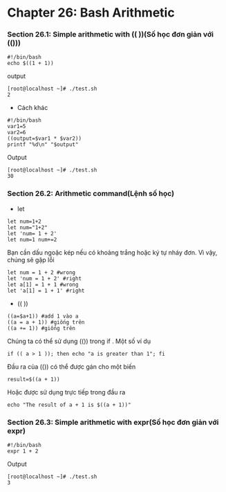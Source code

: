 # Chapter 26: Bash Arithmetic
### Section 26.1: Simple arithmetic with (( ))(Số học đơn giản với (()))
```
#!/bin/bash
echo $((1 + 1))
```
output
```
[root@localhost ~]# ./test.sh
2
```
* Cách khác
```
#!/bin/bash
var1=5
var2=6
((output=$var1 * $var2))
printf "%d\n" "$output"
```
Output
```
[root@localhost ~]# ./test.sh
30
```

### Section 26.2: Arithmetic command(Lệnh số học)
* let
```
let num=1+2
let num="1+2"
let 'num= 1 + 2'
let num=1 num+=2
```
Bạn cần dấu ngoặc kép nếu có khoảng trắng hoặc ký tự nháy đơn. Vì vậy, chúng sẽ gặp lỗi
```
let num = 1 + 2 #wrong
let 'num = 1 + 2' #right
let a[1] = 1 + 1 #wrong
let 'a[1] = 1 + 1' #right
```
* (( ))
```
((a=$a+1)) #add 1 vào a
((a = a + 1)) #giống trên
((a += 1)) #giống trên
```
Chúng ta có thể sử dụng (()) trong if . Một số ví dụ
```
if (( a > 1 )); then echo "a is greater than 1"; fi
```
Đầu ra của (()) có thể được gán cho một biến
```
result=$((a + 1))
```
Hoặc được sử dụng trực tiếp trong đầu ra
```
echo "The result of a + 1 is $((a + 1))"
```

### Section 26.3: Simple arithmetic with expr(Số học đơn giản với expr)
```
#!/bin/bash
expr 1 + 2
```
Output
```
[root@localhost ~]# ./test.sh
3
```
